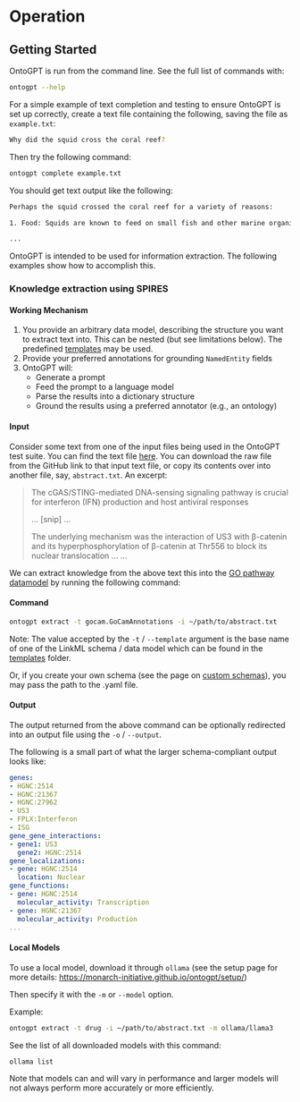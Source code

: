 # Operation

## Getting Started

OntoGPT is run from the command line. See the full list of commands with:

```bash
ontogpt --help
```

For a simple example of text completion and testing to ensure OntoGPT is set up correctly, create a text file containing the following, saving the file as `example.txt`:

```bash
Why did the squid cross the coral reef?
```

Then try the following command:

```bash
ontogpt complete example.txt
```

You should get text output like the following:

```bash
Perhaps the squid crossed the coral reef for a variety of reasons:

1. Food: Squids are known to feed on small fish and other marine organisms, and there could have been a rich food source on the other side of the reef.

...
```

OntoGPT is intended to be used for information extraction. The following examples show how to accomplish this.

### Knowledge extraction using SPIRES

#### Working Mechanism

1. You provide an arbitrary data model, describing the structure you want to extract text into. This can be nested (but see limitations below). The predefined [templates](src/ontogpt/templates/) may be used.
2. Provide your preferred annotations for grounding `NamedEntity` fields
3. OntoGPT will:
    * Generate a prompt
    * Feed the prompt to a language model
    * Parse the results into a dictionary structure
    * Ground the results using a preferred annotator (e.g., an ontology)

#### Input

Consider some text from one of the input files being used in the OntoGPT test suite. You can find the text file [here](tests/input/cases/gocam-betacat.txt). You can download the raw file from the GitHub link to that input text file, or copy its contents over into another file, say, `abstract.txt`. An excerpt:

  > The cGAS/STING-mediated DNA-sensing signaling pathway is crucial
  for interferon (IFN) production and host antiviral
  responses
  >
  > ...
  > [snip]
  > ...
  >
  > The underlying mechanism was the
  interaction of US3 with β-catenin and its hyperphosphorylation of
  β-catenin at Thr556 to block its nuclear translocation
  > ...
  > ...

We can extract knowledge from the above text this into the [GO pathway datamodel](src/ontogpt/templates/gocam.yaml) by running the following command:

#### Command

```bash
ontogpt extract -t gocam.GoCamAnnotations -i ~/path/to/abstract.txt
```

Note: The value accepted by the `-t` / `--template` argument is the base name of one of the LinkML schema / data model which can be found in the [templates](src/ontogpt/templates/) folder.

Or, if you create your own schema (see the page on [custom schemas](custom.md)), you may pass the path to the .yaml file.

#### Output

The output returned from the above command can be optionally redirected into an output file using the `-o` / `--output`.

The following is a small part of what the larger schema-compliant output looks like:

```yaml
genes:
- HGNC:2514
- HGNC:21367
- HGNC:27962
- US3
- FPLX:Interferon
- ISG
gene_gene_interactions:
- gene1: US3
  gene2: HGNC:2514
gene_localizations:
- gene: HGNC:2514
  location: Nuclear
gene_functions:
- gene: HGNC:2514
  molecular_activity: Transcription
- gene: HGNC:21367
  molecular_activity: Production
...
```

#### Local Models

To use a local model, download it through `ollama` (see the setup page for more details: <https://monarch-initiative.github.io/ontogpt/setup/>)

Then specify it with the `-m` or `--model` option.

Example:

```bash
ontogpt extract -t drug -i ~/path/to/abstract.txt -m ollama/llama3
```

See the list of all downloaded models with this command:

```bash
ollama list
```

Note that models can and will vary in performance and larger models will not always perform more accurately or more efficiently.
